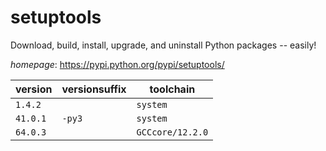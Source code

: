 # setuptools

Download, build, install, upgrade, and uninstall Python packages -- easily!

*homepage*: <https://pypi.python.org/pypi/setuptools/>

version | versionsuffix | toolchain
--------|---------------|----------
``1.4.2`` |  | ``system``
``41.0.1`` | ``-py3`` | ``system``
``64.0.3`` |  | ``GCCcore/12.2.0``
